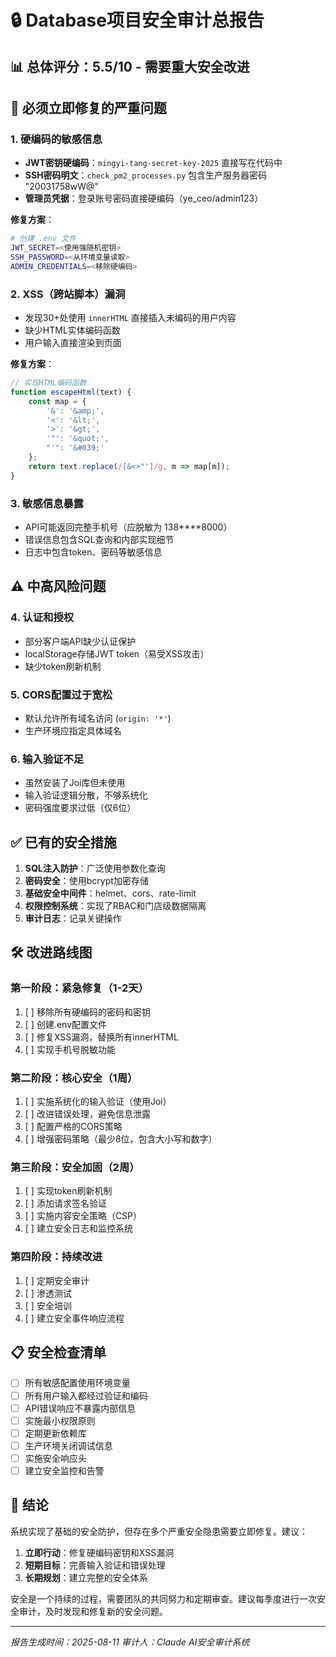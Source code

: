 # 🔒 Database项目安全审计总报告

## 📊 总体评分：5.5/10 - 需要重大安全改进

## 🚨 必须立即修复的严重问题

### 1. **硬编码的敏感信息**
- **JWT密钥硬编码**：`mingyi-tang-secret-key-2025` 直接写在代码中
- **SSH密码明文**：`check_pm2_processes.py` 包含生产服务器密码 "20031758wW@"
- **管理员凭据**：登录账号密码直接硬编码（ye_ceo/admin123）

**修复方案**：
```bash
# 创建 .env 文件
JWT_SECRET=<使用强随机密钥>
SSH_PASSWORD=<从环境变量读取>
ADMIN_CREDENTIALS=<移除硬编码>
```

### 2. **XSS（跨站脚本）漏洞**
- 发现30+处使用 `innerHTML` 直接插入未编码的用户内容
- 缺少HTML实体编码函数
- 用户输入直接渲染到页面

**修复方案**：
```javascript
// 实现HTML编码函数
function escapeHtml(text) {
    const map = {
        '&': '&amp;',
        '<': '&lt;',
        '>': '&gt;',
        '"': '&quot;',
        "'": '&#039;'
    };
    return text.replace(/[&<>"']/g, m => map[m]);
}
```

### 3. **敏感信息暴露**
- API可能返回完整手机号（应脱敏为 138****8000）
- 错误信息包含SQL查询和内部实现细节
- 日志中包含token、密码等敏感信息

## ⚠️ 中高风险问题

### 4. **认证和授权**
- 部分客户端API缺少认证保护
- localStorage存储JWT token（易受XSS攻击）
- 缺少token刷新机制

### 5. **CORS配置过于宽松**
- 默认允许所有域名访问 (`origin: '*'`)
- 生产环境应指定具体域名

### 6. **输入验证不足**
- 虽然安装了Joi库但未使用
- 输入验证逻辑分散，不够系统化
- 密码强度要求过低（仅6位）

## ✅ 已有的安全措施

1. **SQL注入防护**：广泛使用参数化查询
2. **密码安全**：使用bcrypt加密存储
3. **基础安全中间件**：helmet、cors、rate-limit
4. **权限控制系统**：实现了RBAC和门店级数据隔离
5. **审计日志**：记录关键操作

## 🛠️ 改进路线图

### 第一阶段：紧急修复（1-2天）
1. [ ] 移除所有硬编码的密码和密钥
2. [ ] 创建.env配置文件
3. [ ] 修复XSS漏洞，替换所有innerHTML
4. [ ] 实现手机号脱敏功能

### 第二阶段：核心安全（1周）
1. [ ] 实施系统化的输入验证（使用Joi）
2. [ ] 改进错误处理，避免信息泄露
3. [ ] 配置严格的CORS策略
4. [ ] 增强密码策略（最少8位，包含大小写和数字）

### 第三阶段：安全加固（2周）
1. [ ] 实现token刷新机制
2. [ ] 添加请求签名验证
3. [ ] 实施内容安全策略（CSP）
4. [ ] 建立安全日志和监控系统

### 第四阶段：持续改进
1. [ ] 定期安全审计
2. [ ] 渗透测试
3. [ ] 安全培训
4. [ ] 建立安全事件响应流程

## 📋 安全检查清单

- [ ] 所有敏感配置使用环境变量
- [ ] 所有用户输入都经过验证和编码
- [ ] API错误响应不暴露内部信息
- [ ] 实施最小权限原则
- [ ] 定期更新依赖库
- [ ] 生产环境关闭调试信息
- [ ] 实施安全响应头
- [ ] 建立安全监控和告警

## 🎯 结论

系统实现了基础的安全防护，但存在多个严重安全隐患需要立即修复。建议：

1. **立即行动**：修复硬编码密钥和XSS漏洞
2. **短期目标**：完善输入验证和错误处理
3. **长期规划**：建立完整的安全体系

安全是一个持续的过程，需要团队的共同努力和定期审查。建议每季度进行一次安全审计，及时发现和修复新的安全问题。

---
*报告生成时间：2025-08-11*
*审计人：Claude AI安全审计系统*